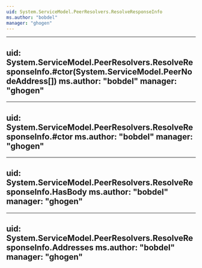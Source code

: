 ```yaml
---
uid: System.ServiceModel.PeerResolvers.ResolveResponseInfo
ms.author: "bobdel"
manager: "ghogen"
---
```


---
uid: System.ServiceModel.PeerResolvers.ResolveResponseInfo.#ctor(System.ServiceModel.PeerNodeAddress[])
ms.author: "bobdel"
manager: "ghogen"
---

---
uid: System.ServiceModel.PeerResolvers.ResolveResponseInfo.#ctor
ms.author: "bobdel"
manager: "ghogen"
---

---
uid: System.ServiceModel.PeerResolvers.ResolveResponseInfo.HasBody
ms.author: "bobdel"
manager: "ghogen"
---

---
uid: System.ServiceModel.PeerResolvers.ResolveResponseInfo.Addresses
ms.author: "bobdel"
manager: "ghogen"
---
